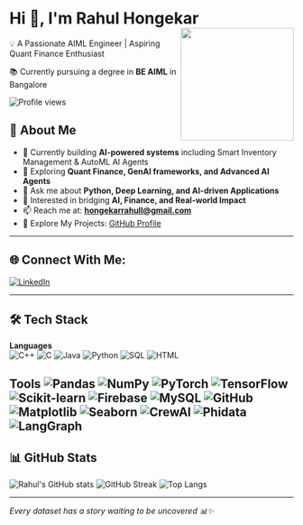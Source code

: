 # Hi 👋, I'm Rahul Hongekar  <img src="https://media.giphy.com/media/JIX9t2j0ZTN9S/giphy.gif" width="200" align="right" />


💡 A Passionate AIML Engineer | Aspiring Quant Finance Enthusiast  

📚 Currently pursuing a degree in **BE AIML** in Bangalore  

![Profile views](https://komarev.com/ghpvc/?username=rahulhongekar&label=Profile%20views&color=0e75b6&style=flat)




## 🚀 About Me
- 🔭 Currently building **AI-powered systems** including Smart Inventory Management & AutoML AI Agents  
- 🌱 Exploring **Quant Finance, GenAI frameworks, and Advanced AI Agents**  
- 💬 Ask me about **Python, Deep Learning, and AI-driven Applications**  
- 🎯 Interested in bridging **AI, Finance, and Real-world Impact**
- 📫 Reach me at: **hongekarrahull@gmail.com**  
- 🔗 Explore My Projects: [GitHub Profile](https://github.com/RahulH007)  

---

## 🌐 Connect With Me:
[![LinkedIn](https://img.shields.io/badge/LinkedIn-0A66C2?style=for-the-badge&logo=linkedin&logoColor=white)](https://www.linkedin.com/in/rahulhongekar/)

---


## 🛠️ Tech Stack
**Languages**  
![C++](https://img.shields.io/badge/C++-00599C?style=for-the-badge&logo=cplusplus&logoColor=white)
![C](https://img.shields.io/badge/C-00599C?style=for-the-badge&logo=c&logoColor=white)
![Java](https://img.shields.io/badge/Java-ED8B00?style=for-the-badge&logo=openjdk&logoColor=white)
![Python](https://img.shields.io/badge/Python-3776AB?style=for-the-badge&logo=python&logoColor=white)
![SQL](https://img.shields.io/badge/SQL-003B57?style=for-the-badge&logo=sqlite&logoColor=white)
![HTML](https://img.shields.io/badge/HTML5-E34F26?style=for-the-badge&logo=html5&logoColor=white)

**Tools** 
![Pandas](https://img.shields.io/badge/Pandas-150458?style=for-the-badge&logo=pandas&logoColor=white)
![NumPy](https://img.shields.io/badge/Numpy-013243?style=for-the-badge&logo=numpy&logoColor=white)
![PyTorch](https://img.shields.io/badge/PyTorch-EE4C2C?style=for-the-badge&logo=pytorch&logoColor=white)
![TensorFlow](https://img.shields.io/badge/TensorFlow-FF6F00?style=for-the-badge&logo=tensorflow&logoColor=white)
![Scikit-learn](https://img.shields.io/badge/Scikit--Learn-F7931E?style=for-the-badge&logo=scikit-learn&logoColor=white)
![Firebase](https://img.shields.io/badge/Firebase-FFCA28?style=for-the-badge&logo=firebase&logoColor=black)
![MySQL](https://img.shields.io/badge/MySQL-005C84?style=for-the-badge&logo=mysql&logoColor=white)
![GitHub](https://img.shields.io/badge/GitHub-100000?style=for-the-badge&logo=github&logoColor=white)
![Matplotlib](https://img.shields.io/badge/Matplotlib-003B57?style=for-the-badge&logo=plotly&logoColor=white)
![Seaborn](https://img.shields.io/badge/Seaborn-4B8BBE?style=for-the-badge&logo=python&logoColor=white)
![CrewAI](https://img.shields.io/badge/CrewAI-FF5722?style=for-the-badge&logo=ai&logoColor=white)
![Phidata](https://img.shields.io/badge/Phidata-3B82F6?style=for-the-badge&logo=ai&logoColor=white)
![LangGraph](https://img.shields.io/badge/LangGraph-10B981?style=for-the-badge&logo=ai&logoColor=white)
---

## 📊 GitHub Stats
![Rahul's GitHub stats](https://github-readme-stats.vercel.app/api?username=RahulH007&show_icons=true&theme=radical)
![GitHub Streak](https://streak-stats.demolab.com?user=RahulH007&theme=radical)
![Top Langs](https://github-readme-stats.vercel.app/api/top-langs/?username=RahulH007&layout=compact&theme=radical&hide=C)

---
*Every dataset has a story waiting to be uncovered 📊✨*
